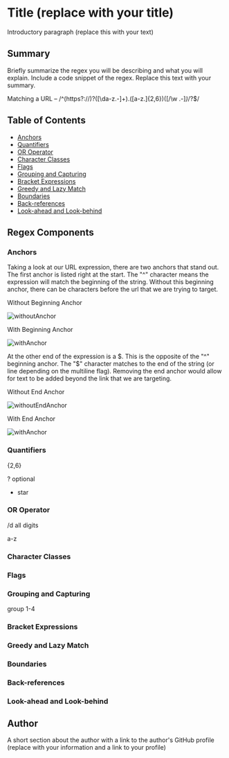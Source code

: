 # Title (replace with your title)

Introductory paragraph (replace this with your text)

## Summary

Briefly summarize the regex you will be describing and what you will explain. Include a code snippet of the regex. Replace this text with your summary.

Matching a URL – /^(https?:\/\/)?([\da-z\.-]+)\.([a-z\.]{2,6})([\/\w \.-]*)*\/?$/

## Table of Contents

- [Anchors](#anchors)
- [Quantifiers](#quantifiers)
- [OR Operator](#or-operator)
- [Character Classes](#character-classes)
- [Flags](#flags)
- [Grouping and Capturing](#grouping-and-capturing)
- [Bracket Expressions](#bracket-expressions)
- [Greedy and Lazy Match](#greedy-and-lazy-match)
- [Boundaries](#boundaries)
- [Back-references](#back-references)
- [Look-ahead and Look-behind](#look-ahead-and-look-behind)

## Regex Components

### Anchors

  Taking a look at our URL expression, there are two anchors that stand out. The first anchor is listed right at the start. The "^" character means the expression will match the beginning of the string. Without this beginning anchor, there can be characters before the url that we are trying to target.

Without Beginning Anchor

![withoutAnchor](https://user-images.githubusercontent.com/56897774/136708029-1f1aa5e4-e871-492b-8b7b-26fd04470057.png)

With Beginning Anchor

![withAnchor](https://user-images.githubusercontent.com/56897774/136708037-89a4683e-8a3d-4eaa-877d-6a0b3c94d945.png)


  At the other end of the expression is a $. This is the opposite of the "^" beginning anchor. The "$" character matches to the end of the string (or line depending on the multiline flag). Removing the end anchor would allow for text to be added beyond the link that we are targeting.

Without End Anchor

![withoutEndAnchor](https://user-images.githubusercontent.com/56897774/136708316-6fa1c46d-b9f5-4d12-a117-cf67a6f687d1.png)

With End Anchor

![withAnchor](https://user-images.githubusercontent.com/56897774/136708327-184be0fc-d698-4b7b-967a-b91fab67361b.png)

### Quantifiers

{2,6}

? optional

* star

### OR Operator

/d all digits

a-z

### Character Classes

### Flags

### Grouping and Capturing

group 1-4

### Bracket Expressions

### Greedy and Lazy Match

### Boundaries

### Back-references

### Look-ahead and Look-behind

## Author

A short section about the author with a link to the author's GitHub profile (replace with your information and a link to your profile)
